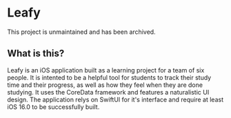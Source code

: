 # Leafy
This project is unmaintained and has been archived.

## What is this?
Leafy is an iOS application built as a learning project for a team of six people. It is intented to be a helpful tool for students to track their study time and their progress, as well as how they feel when they are done studying. It uses the CoreData framework and features a naturalistic UI design.
The application relys on SwiftUI for it's interface and require at least iOS 16.0 to be successfully built.
